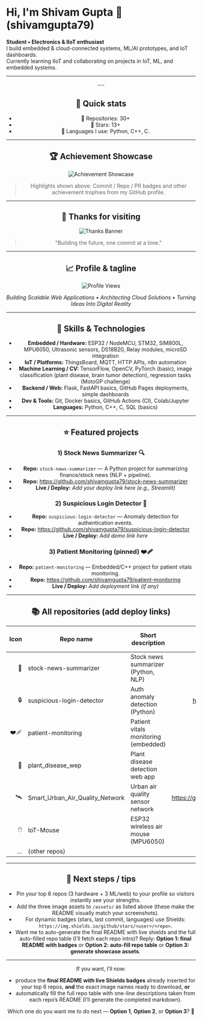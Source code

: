 # Hi, I'm Shivam Gupta 👋 (shivamgupta79)

**Student • Electronics & IIoT enthusiast**  
I build embedded & cloud-connected systems, ML/AI prototypes, and IoT dashboards.  
Currently learning IIoT and collaborating on projects in IoT, ML, and embedded systems.

---

<div align="center">
---

## 🔭 Quick stats
- 🔸 Repositories: 30+  
- 🔸 Stars: 13+  
- 🔸 Languages I use: Python, C++, C.

---

## 🏆 Achievement Showcase
<!-- Upload `assets/achievement-showcase.png` to your repo and this will show -->
![Achievement Showcase](/assets/achievement-showcase.png)

> Highlights shown above: Commit / Repo / PR badges and other achievement trophies from my GitHub profile.

---

## 🙏 Thanks for visiting
<!-- Upload `assets/thanks-banner.png` to your repo and this will show -->
![Thanks Banner](/assets/thanks-banner.png)

> "Building the future, one commit at a time."

---

## 📈 Profile & tagline
<!-- Upload `assets/profile-views.png` to your repo and this will show -->
![Profile Views](/assets/profile-views.png)

*Building Scalable Web Applications • Architecting Cloud Solutions • Turning Ideas Into Digital Reality*

---

## 🧰 Skills & Technologies
- **Embedded / Hardware:** ESP32 / NodeMCU, STM32, SIM800L, MPU6050, Ultrasonic sensors, DS18B20, Relay modules, microSD integration  
- **IoT / Platforms:** ThingsBoard, MQTT, HTTP APIs, n8n automation  
- **Machine Learning / CV:** TensorFlow, OpenCV, PyTorch (basic), image classification (plant disease, brain tumor detection), regression tasks (MotoGP challenge)  
- **Backend / Web:** Flask, FastAPI basics, GitHub Pages deployments, simple dashboards  
- **Dev & Tools:** Git, Docker basics, GitHub Actions (CI), Colab/Jupyter  
- **Languages:** Python, C++, C, SQL (basics)

---

## ⭐ Featured projects
### 1) **Stock News Summarizer** 🔍
- **Repo:** `stock-news-summarizer` — A Python project for summarizing finance/stock news (NLP + pipeline).  
- **Repo:** https://github.com/shivamgupta79/stock-news-summarizer  
- **Live / Deploy:** _Add your deploy link here (e.g., Streamlit)_

### 2) **Suspicious Login Detector** 🔐
- **Repo:** `suspicious-login-detector` — Anomaly detection for authentication events.  
- **Repo:** https://github.com/shivamgupta79/suspicious-login-detector  
- **Live / Deploy:** _Add demo link here_

### 3) **Patient Monitoring (pinned)** ❤️‍🩹
- **Repo:** `patient-monitoring` — Embedded/C++ project for patient vitals monitoring.  
- **Repo:** https://github.com/shivamgupta79/patient-monitoring  
- **Live / Deploy:** _Add deployment link (if any)_

---

## 📚 All repositories (add deploy links)
| Icon | Repo name | Short description | Repo link | Demo / Deploy |
|---:|---|---|---:|---|
| 🎯 | stock-news-summarizer | Stock news summarizer (Python, NLP) | https://github.com/shivamgupta79/stock-news-summarizer | _paste demo link_ |
| 🔒 | suspicious-login-detector | Auth anomaly detection (Python) | https://github.com/shivamgupta79/suspicious-login-detector | _paste demo link_ |
| ❤️‍🩹 | patient-monitoring | Patient vitals monitoring (embedded) | https://github.com/shivamgupta79/patient-monitoring | _paste demo link_ |
| 🌱 | plant_disease_wep | Plant disease detection web app | https://github.com/shivamgupta79/plant_disease_wep | _paste link_ |
| 🛰️ | Smart_Urban_Air_Quality_Network | Urban air quality sensor network | https://github.com/shivamgupta79/Smart_Urban_Air_Quality_Network | _paste link_ |
| 🖱️ | IoT-Mouse | ESP32 wireless air mouse (MPU6050) | https://github.com/shivamgupta79/IoT-Mouse | _paste link_ |
| ... | (other repos) |  | https://github.com/shivamgupta79 | _paste_ |

---

## 🔧 Next steps / tips
- Pin your top 6 repos (3 hardware + 3 ML/web) to your profile so visitors instantly see your strengths.
- Add the three image assets to `/assets/` as listed above (these make the README visually match your screenshots).
- For dynamic badges (stars, last commit, languages) use Shields: `https://img.shields.io/github/stars/<user>/<repo>`.
- Want me to auto-generate the final README with live shields and the full auto-filled repo table (I’ll fetch each repo intro)? Reply: **Option 1: final README with badges** or **Option 2: auto-fill repo table** or **Option 3: generate showcase assets**.

---

If you want, I’ll now:
- produce the **final README with live Shields badges** already inserted for your top 6 repos, **and** the exact image names ready to download, **or**
- automatically fill the full repo table with one-line descriptions taken from each repo’s README (I’ll generate the completed markdown).

Which one do you want me to do next — **Option 1**, **Option 2**, or **Option 3**? 🚀
